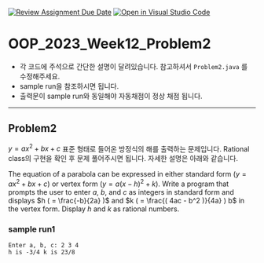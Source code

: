 [![Review Assignment Due Date](https://classroom.github.com/assets/deadline-readme-button-24ddc0f5d75046c5622901739e7c5dd533143b0c8e959d652212380cedb1ea36.svg)](https://classroom.github.com/a/DKEJsxJF)
[![Open in Visual Studio Code](https://classroom.github.com/assets/open-in-vscode-718a45dd9cf7e7f842a935f5ebbe5719a5e09af4491e668f4dbf3b35d5cca122.svg)](https://classroom.github.com/online_ide?assignment_repo_id=11232239&assignment_repo_type=AssignmentRepo)
# OOP_2023_Week12_Problem2

- 각 코드에 주석으로 간단한 설명이 달려있습니다. 참고하셔서 `Problem2.java` 를 수정해주세요.
- sample run을 참조하시면 됩니다.
- 출력문이 sample run와 동일해야 자동채점이 정상 채점 됩니다.

---
## Problem2
$y = ax^2 + bx + c$ 표준 형태로 들어온 방정식의 해를 출력하는 문제입니다. Rational class의 구현을 확인 후 문제 풀어주시면 됩니다. 자세한 설명은 아래와 같습니다.

The equation of a parabola can be expressed in either standard form $(y = ax^2 + bx + c)$ or vertex form $(y = a(x - h)^2 + k)$. Write a program that prompts the user to enter $a$, $b$, and $c$ as integers in standard form and displays $h ( =  \frac{-b}{2a} )$ and $k ( = \frac{( 4ac - b^2 )}{4a} ) b$ in the vertex form. Display $h$ and $k$ as rational numbers.

### sample run1
~~~
Enter a, b, c: 2 3 4
h is -3/4 k is 23/8
~~~

